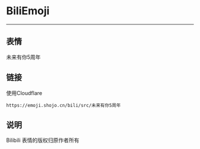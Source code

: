 # BiliEmoji
---
## 表情
未来有你5周年
## 链接
使用Cloudflare
```
https://emoji.shojo.cn/bili/src/未来有你5周年
```
## 说明
Bilibili 表情的版权归原作者所有
